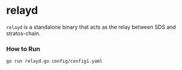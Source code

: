 # relayd
`relayd` is a standalone binary that acts as the relay between SDS and stratos-chain.

### How to Run

    go run relayd.go config/config1.yaml
